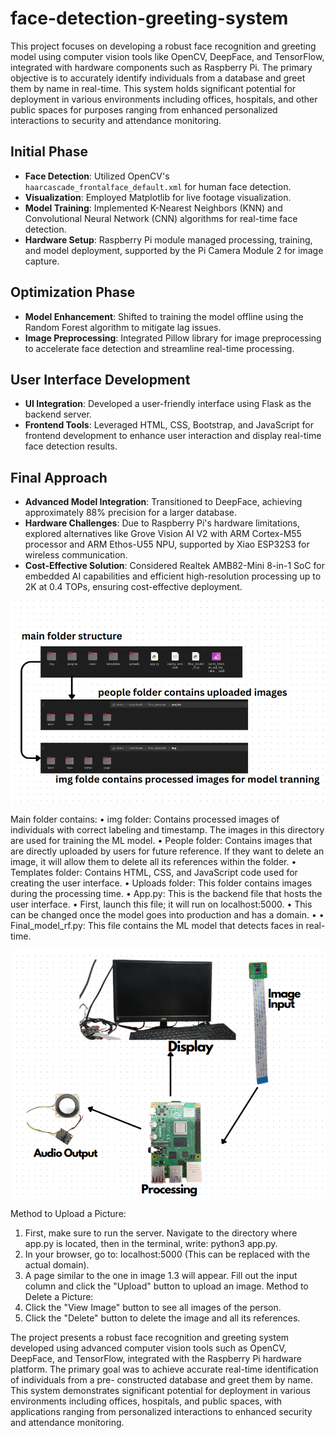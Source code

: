 # face-detection-greeting-system

This project focuses on developing a robust face recognition and greeting model using computer vision tools like OpenCV, DeepFace, and TensorFlow, integrated with hardware components such as Raspberry Pi. The primary objective is to accurately identify individuals from a database and greet them by name in real-time. This system holds significant potential for deployment in various environments including offices, hospitals, and other public spaces for purposes ranging from enhanced personalized interactions to security and attendance monitoring.

## Initial Phase

- **Face Detection**: Utilized OpenCV's `haarcascade_frontalface_default.xml` for human face detection.
- **Visualization**: Employed Matplotlib for live footage visualization.
- **Model Training**: Implemented K-Nearest Neighbors (KNN) and Convolutional Neural Network (CNN) algorithms for real-time face detection.
- **Hardware Setup**: Raspberry Pi module managed processing, training, and model deployment, supported by the Pi Camera Module 2 for image capture.

## Optimization Phase

- **Model Enhancement**: Shifted to training the model offline using the Random Forest algorithm to mitigate lag issues.
- **Image Preprocessing**: Integrated Pillow library for image preprocessing to accelerate face detection and streamline real-time processing.

## User Interface Development

- **UI Integration**: Developed a user-friendly interface using Flask as the backend server.
- **Frontend Tools**: Leveraged HTML, CSS, Bootstrap, and JavaScript for frontend development to enhance user interaction and display real-time face detection results.

## Final Approach

- **Advanced Model Integration**: Transitioned to DeepFace, achieving approximately 88% precision for a larger database.
- **Hardware Challenges**: Due to Raspberry Pi's hardware limitations, explored alternatives like Grove Vision AI V2 with ARM Cortex-M55 processor and ARM Ethos-U55 NPU, supported by Xiao ESP32S3 for wireless communication.
- **Cost-Effective Solution**: Considered Realtek AMB82-Mini 8-in-1 SoC for embedded AI capabilities and efficient high-resolution processing up to 2K at 0.4 TOPs, ensuring cost-effective deployment.

![working image](https://raw.githubusercontent.com/kumarvishwajeettrivedi/face-detection-greeting-system/main/Screenshot%20from%202024-07-04%2018-18-29.png)

Main folder contains:
• img folder: Contains processed images of individuals with correct labeling
and timestamp. The images in this directory are used for training the ML
model.
• People folder: Contains images that are directly uploaded by users for
future reference. If they want to delete an image, it will allow them to delete
all its references within the folder.
• Templates folder: Contains HTML, CSS, and JavaScript code used for
creating the user interface.
• Uploads folder: This folder contains images during the processing time.
• App.py: This is the backend file that hosts the user interface.
• First, launch this file; it will run on localhost:5000.
• This can be changed once the model goes into production and has a
domain.
•
• Final_model_rf.py: This file contains the ML model that detects faces in
real-time.


![working image](https://raw.githubusercontent.com/kumarvishwajeettrivedi/face-detection-greeting-system/main/Screenshot%20from%202024-07-04%2016-47-29.png)



Method to Upload a Picture:
1. First, make sure to run the server. Navigate to the directory where app.py is
located, then in the terminal, write: python3 app.py.
2. In your browser, go to: localhost:5000 (This can be replaced with the actual
domain).
3. A page similar to the one in image 1.3 will appear. Fill out the input column
and click the "Upload" button to upload an image.
Method to Delete a Picture:
1. Click the "View Image" button to see all images of the person.
2. Click the "Delete" button to delete the image and all its references.


The project presents a robust face recognition and greeting system developed
using advanced computer vision tools such as OpenCV, DeepFace, and
TensorFlow, integrated with the Raspberry Pi hardware platform. The primary
goal was to achieve accurate real-time identification of individuals from a pre-
constructed database and greet them by name. This system demonstrates
significant potential for deployment in various environments including offices,
hospitals, and public spaces, with applications ranging from personalized
interactions to enhanced security and attendance monitoring.
